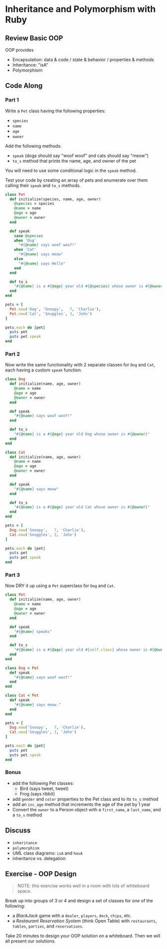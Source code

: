 # Inheritance and Polymorphism with Ruby

## Review Basic OOP

OOP provides

* Encapsulation: data & code / state & behavior / properties & methods
* Inheritance: "isA"
* Polymorphism:

## Code Along

### Part 1

Write a `Pet` class having the following properties:

* `species`
* `name`
* `age`
* `owner`

Add the following methods:

* `speak` (dogs should say "woof woof" and cats should say "meow")
* `to_s` method that prints the name, age, and owner of the pet

You will need to use some conditional logic in the `speak` method.

Test your code by creating an array of pets and enumerate over them calling their `speak` and `to_s` methods.

```ruby
class Pet
  def initialize(species, name, age, owner)
    @species = species
    @name = name
    @age = age
    @owner = owner
  end

  def speak
    case @species
    when 'Dog'
      "#{@name} says woof woof!"
    when 'Cat'
      "#{@name} says meow"
    else
      "#{@name} says Hello"
    end
  end

  def to_s
    "#{@name} is a #{@age} year old #{@species} whose owner is #{@owner}"
  end
end

pets = [
  Pet.new('Dog', 'Snoopy',   7, 'Charlie'),
  Pet.new('Cat', 'Snuggles', 3, 'John')
]

pets.each do |pet|
  puts pet
  puts pet.speak
end
```

### Part 2

Now write the same functionality with 2 separate classes for `Dog` and `Cat`, each having a custom `speak` function.

```ruby
class Dog
  def initialize(name, age, owner)
    @name = name
    @age = age
    @owner = owner
  end

  def speak
    "#{@name} says woof woof!"
  end

  def to_s
    "#{@name} is a #{@age} year old Dog whose owner is #{@owner}"
  end
end

class Cat
  def initialize(name, age, owner)
    @name = name
    @age = age
    @owner = owner
  end

  def speak
    "#{@name} says meow"
  end

  def to_s
    "#{@name} is a #{@age} year old Cat whose owner is #{@owner}"
  end
end

pets = [
  Dog.new('Snoopy',   7, 'Charlie'),
  Cat.new('Snuggles', 3, 'John')
]

pets.each do |pet|
  puts pet
  puts pet.speak
end
```

### Part 3
Now DRY it up using a `Pet` superclass for `Dog` and `Cat`.

```ruby
class Pet
  def initialize(name, age, owner)
    @name = name
    @age = age
    @owner = owner
  end

  def speak
    "#{@name} speaks"
  end

  def to_s
    "#{@name} is a #{@age} year old #{self.class} whose owner is #{@owner}"
  end
end

class Dog < Pet
  def speak
    "#{@name} says woof woof!"
  end
end

class Cat < Pet
  def speak
    "#{@name} says meow."
  end
end

pets = [
  Dog.new('Snoopy',   7, 'Charlie'),
  Cat.new('Snuggles', 3, 'John')
]

pets.each do |pet|
  puts pet
  puts pet.speak
end
```

### Bonus

* add the following Pet classes:
  - Bird (says tweet, tweet)
  - Frog (says ribbit)
* add `gender` and `color` properties to the Pet class and to its `to_s` method
* add an `inc_age` method that increments the age of the pet by 1 year
* Convert the `owner` to a Person object with a `first_name`, a `last_name`, and a `to_s` method

## Discuss

* `inheritance`
* `polymorphism`
* UML class diagrams: `isA` and `hasA`
* inheritance vs. delegation

## Exercise - OOP Design

> NOTE: this exercise works well in a room with lots of whiteboard space.

Break up into groups of 3 or 4 and design a set of classes for _one_ of the following:

* a _BlackJack_ game with a `dealer`, `players`, `deck`, `chips`, etc.
* a _Restaurant Reservation System_ (think Open Table) with `restaurants`, `tables`, `parties`, and `reservations`.

Take 20 minutes to design your OOP solution on a whiteboard. Then we will all present our solutions.
